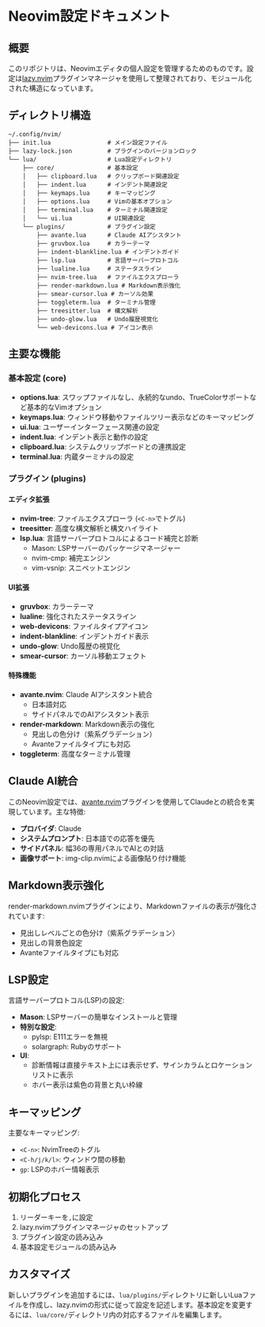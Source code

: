# Neovim設定ドキュメント

## 概要

このリポジトリは、Neovimエディタの個人設定を管理するためのものです。設定は[lazy.nvim](https://github.com/folke/lazy.nvim)プラグインマネージャを使用して整理されており、モジュール化された構造になっています。

## ディレクトリ構造

```
~/.config/nvim/
├── init.lua                # メイン設定ファイル
├── lazy-lock.json          # プラグインのバージョンロック
└── lua/                    # Lua設定ディレクトリ
    ├── core/               # 基本設定
    │   ├── clipboard.lua   # クリップボード関連設定
    │   ├── indent.lua      # インデント関連設定
    │   ├── keymaps.lua     # キーマッピング
    │   ├── options.lua     # Vimの基本オプション
    │   ├── terminal.lua    # ターミナル関連設定
    │   └── ui.lua          # UI関連設定
    └── plugins/            # プラグイン設定
        ├── avante.lua      # Claude AIアシスタント
        ├── gruvbox.lua     # カラーテーマ
        ├── indent-blankline.lua # インデントガイド
        ├── lsp.lua         # 言語サーバープロトコル
        ├── lualine.lua     # ステータスライン
        ├── nvim-tree.lua   # ファイルエクスプローラ
        ├── render-markdown.lua # Markdown表示強化
        ├── smear-cursor.lua # カーソル効果
        ├── toggleterm.lua  # ターミナル管理
        ├── treesitter.lua  # 構文解析
        ├── undo-glow.lua   # Undo履歴視覚化
        └── web-devicons.lua # アイコン表示
```

## 主要な機能

### 基本設定 (core)

- **options.lua**: スワップファイルなし、永続的なundo、TrueColorサポートなど基本的なVimオプション
- **keymaps.lua**: ウィンドウ移動やファイルツリー表示などのキーマッピング
- **ui.lua**: ユーザーインターフェース関連の設定
- **indent.lua**: インデント表示と動作の設定
- **clipboard.lua**: システムクリップボードとの連携設定
- **terminal.lua**: 内蔵ターミナルの設定

### プラグイン (plugins)

#### エディタ拡張

- **nvim-tree**: ファイルエクスプローラ (`<C-n>`でトグル)
- **treesitter**: 高度な構文解析と構文ハイライト
- **lsp.lua**: 言語サーバープロトコルによるコード補完と診断
  - Mason: LSPサーバーのパッケージマネージャー
  - nvim-cmp: 補完エンジン
  - vim-vsnip: スニペットエンジン

#### UI拡張

- **gruvbox**: カラーテーマ
- **lualine**: 強化されたステータスライン
- **web-devicons**: ファイルタイプアイコン
- **indent-blankline**: インデントガイド表示
- **undo-glow**: Undo履歴の視覚化
- **smear-cursor**: カーソル移動エフェクト

#### 特殊機能

- **avante.nvim**: Claude AIアシスタント統合
  - 日本語対応
  - サイドパネルでのAIアシスタント表示
- **render-markdown**: Markdown表示の強化
  - 見出しの色分け（紫系グラデーション）
  - Avanteファイルタイプにも対応
- **toggleterm**: 高度なターミナル管理

## Claude AI統合

このNeovim設定では、[avante.nvim](https://github.com/yetone/avante.nvim)プラグインを使用してClaudeとの統合を実現しています。主な特徴:

- **プロバイダ**: Claude
- **システムプロンプト**: 日本語での応答を優先
- **サイドパネル**: 幅36の専用パネルでAIとの対話
- **画像サポート**: img-clip.nvimによる画像貼り付け機能

## Markdown表示強化

render-markdown.nvimプラグインにより、Markdownファイルの表示が強化されています:

- 見出しレベルごとの色分け（紫系グラデーション）
- 見出しの背景色設定
- Avanteファイルタイプにも対応

## LSP設定

言語サーバープロトコル(LSP)の設定:

- **Mason**: LSPサーバーの簡単なインストールと管理
- **特別な設定**:
  - pylsp: E111エラーを無視
  - solargraph: Rubyのサポート
- **UI**: 
  - 診断情報は直接テキスト上には表示せず、サインカラムとロケーションリストに表示
  - ホバー表示は紫色の背景と丸い枠線

## キーマッピング

主要なキーマッピング:

- `<C-n>`: NvimTreeのトグル
- `<C-h/j/k/l>`: ウィンドウ間の移動
- `gp`: LSPのホバー情報表示

## 初期化プロセス

1. リーダーキーを`,`に設定
2. lazy.nvimプラグインマネージャのセットアップ
3. プラグイン設定の読み込み
4. 基本設定モジュールの読み込み

## カスタマイズ

新しいプラグインを追加するには、`lua/plugins/`ディレクトリに新しいLuaファイルを作成し、lazy.nvimの形式に従って設定を記述します。基本設定を変更するには、`lua/core/`ディレクトリ内の対応するファイルを編集します。
